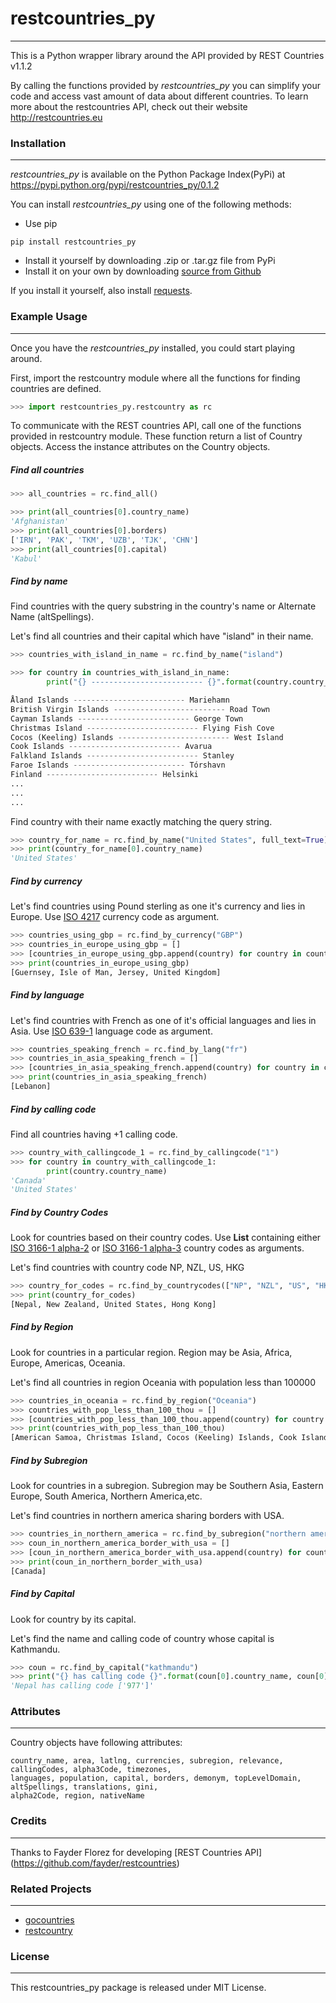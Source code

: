 # restcountries_py
***
This is a Python wrapper library around the API provided by REST Countries v1.1.2

By calling the functions provided by *restcountries_py* you can simplify your code and access vast amount of data
about different countries. To learn more about the restcountries API, check out their website http://restcountries.eu

### Installation
***
*restcountries_py* is available on the Python Package Index(PyPi) at https://pypi.python.org/pypi/restcountries_py/0.1.2

You can install *restcountries_py* using one of the following methods:

+ Use pip

```
pip install restcountries_py
```

+ Install it yourself by downloading .zip or .tar.gz file from PyPi
+ Install it on your own by downloading [source from Github](https://github.com/99darshan/restcountries_py)

If you install it yourself, also install [requests](http://www.python-requests.org/en/latest/).

### Example Usage
***

Once you have the *restcountries_py* installed, you could start playing around.

First, import the restcountry module where all the functions for finding countries are defined.

```python
>>> import restcountries_py.restcountry as rc
```

To communicate with the REST countries API, call one of the functions provided in restcountry module. These
function return a list of Country objects. Access the instance attributes on the Country objects.

##### Find all countries

```python
>>> all_countries = rc.find_all()

>>> print(all_countries[0].country_name)
'Afghanistan'
>>> print(all_countries[0].borders)
['IRN', 'PAK', 'TKM', 'UZB', 'TJK', 'CHN']
>>> print(all_countries[0].capital)
'Kabul'
```

##### Find by name

Find countries with the query substring in the country's name or Alternate Name (altSpellings).

Let's find all countries and their capital which have "island" in their name.

```python
>>> countries_with_island_in_name = rc.find_by_name("island")

>>> for country in countries_with_island_in_name:
	    print("{} ------------------------- {}".format(country.country_name, country.capital))

Åland Islands ------------------------- Mariehamn
British Virgin Islands ------------------------- Road Town
Cayman Islands ------------------------- George Town
Christmas Island ------------------------- Flying Fish Cove
Cocos (Keeling) Islands ------------------------- West Island
Cook Islands ------------------------- Avarua
Falkland Islands ------------------------- Stanley
Faroe Islands ------------------------- Tórshavn
Finland ------------------------- Helsinki
...
...
...
```

Find country with their name exactly matching the query string.

```python
>>> country_for_name = rc.find_by_name("United States", full_text=True)
>>> print(country_for_name[0].country_name)
'United States'
```

##### Find by currency

Let's find countries using Pound sterling as one it's currency and lies in Europe.
Use [ISO 4217](https://en.wikipedia.org/wiki/ISO_4217) currency code as argument.

```python
>>> countries_using_gbp = rc.find_by_currency("GBP")
>>> countries_in_europe_using_gbp = []
>>> [countries_in_europe_using_gbp.append(country) for country in countries_using_gbp if country.region == "Europe"]
>>> print(countries_in_europe_using_gbp)
[Guernsey, Isle of Man, Jersey, United Kingdom]
```

##### Find by language

Let's find countries with French as one of it's official languages and lies in Asia.
Use [ISO 639-1](https://en.wikipedia.org/wiki/List_of_ISO_639-1_codes) language code as argument.

```python
>>> countries_speaking_french = rc.find_by_lang("fr")
>>> countries_in_asia_speaking_french = []
>>> [countries_in_asia_speaking_french.append(country) for country in countries_speaking_french if country.region == "Asia"]
>>> print(countries_in_asia_speaking_french)
[Lebanon]
```

##### Find by calling code

Find all countries having +1 calling code.

```python
>>> country_with_callingcode_1 = rc.find_by_callingcode("1")
>>> for country in country_with_callingcode_1:
        print(country.country_name)
'Canada'
'United States'
```

##### Find by Country Codes

Look for countries based on their country codes. 
Use __List__ containing either [ISO 3166-1 alpha-2](https://en.wikipedia.org/wiki/ISO_3166-1_alpha-2) or [ISO 3166-1 alpha-3](https://en.wikipedia.org/wiki/ISO_3166-1_alpha-3) country codes as arguments.

Let's find countries with country code NP, NZL, US, HKG

```python
>>> country_for_codes = rc.find_by_countrycodes(["NP", "NZL", "US", "HKG"])
>>> print(country_for_codes)
[Nepal, New Zealand, United States, Hong Kong]
```

##### Find by Region

Look for countries in a particular region. Region may be Asia, Africa, Europe, Americas, Oceania.

Let's find all countries in region Oceania with population less than 100000

```python
>>> countries_in_oceania = rc.find_by_region("Oceania")
>>> countries_with_pop_less_than_100_thou = []
>>> [countries_with_pop_less_than_100_thou.append(country) for country in countries_in_oceania if country.population < 100000]
>>> print(countries_with_pop_less_than_100_thou)
[American Samoa, Christmas Island, Cocos (Keeling) Islands, Cook Islands, Marshall Islands, Nauru, Niue, Norfolk Island, Northern Mariana Islands, Palau, Pitcairn Islands, Tokelau, Tuvalu, Wallis and Futuna]
```

##### Find by Subregion

Look for countries in a subregion. Subregion may be Southern Asia, Eastern Europe, South America, Northern America,etc.

Let's find countries in northern america sharing borders with USA.

```python
>>> countries_in_northern_america = rc.find_by_subregion("northern america")
>>> coun_in_northern_america_border_with_usa = []
>>> [coun_in_northern_america_border_with_usa.append(country) for country in countries_in_northern_america if "USA" in country.borders]
>>> print(coun_in_northern_border_with_usa)
[Canada]
```

##### Find by Capital

Look for country by its capital.

Let's find the name and calling code of country whose capital is Kathmandu.

```python
>>> coun = rc.find_by_capital("kathmandu")
>>> print("{} has calling code {}".format(coun[0].country_name, coun[0].callingCodes))
'Nepal has calling code ['977']'
```

### Attributes 
***
Country objects have following attributes:

```
country_name, area, latlng, currencies, subregion, relevance, callingCodes, alpha3Code, timezones, 
languages, population, capital, borders, demonym, topLevelDomain, altSpellings, translations, gini,
alpha2Code, region, nativeName
```

### Credits
***
Thanks to Fayder Florez for developing [REST Countries API] (https://github.com/fayder/restcountries)


### Related Projects
***
+ [gocountries](https://github.com/alediaferia/gocountries)
+ [restcountry](https://github.com/davidesantangelo/restcountry)

### License
***
This restcountries_py package is released under MIT License.